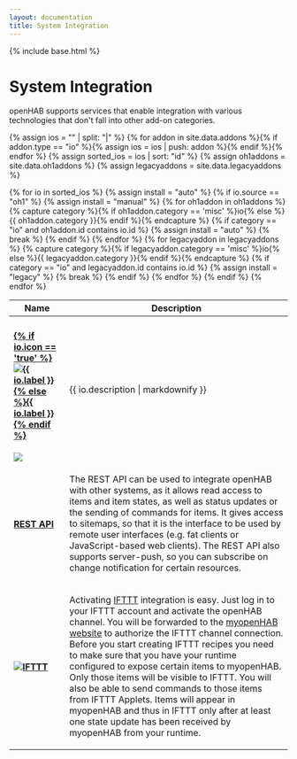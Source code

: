 ```yaml
---
layout: documentation
title: System Integration
---
```


{% include base.html %}

# System Integration

openHAB supports services that enable integration with various technologies that don't fall into other add-on categories.

{% assign ios = "" | split: "|" %}
{% for addon in site.data.addons %}{% if addon.type == "io" %}{% assign ios = ios | push: addon %}{% endif %}{% endfor %}
{% assign sorted_ios = ios | sort: "id" %}
{% assign oh1addons = site.data.oh1addons %}
{% assign legacyaddons = site.data.legacyaddons %}

<!-- selection not needed for now table id="ios-select" class="striped">
  <tbody>
    <tr>
      <td width="20%">
        <p>
          <input type="checkbox" class="filled-in" id="manual-checkbox" />
          <label for="manual-checkbox"><img src="{{base}}/images/tag-install-manual.svg"></label>
        </p>
      </td>
      <td>
        <p>
        Some openHAB 1 service modules have not yet completed validation for inclusion in the distribution; however, they may indeed work properly under openHAB 2.  
        All openHAB 1 addons can be downloaded in a <a href="https://bintray.com/openhab/mvn/download_file?file_path=org%2Fopenhab%2Fdistro%2Fopenhab%2F1.9.0%2Fopenhab-1.9.0-addons.zip">zip file</a>.
        We need your help testing them so that they may be easily installed in a future distribution.
        Please see the <a href="{{base}}/developers/development/compatibilitylayer.html#how-to-use-openhab-1x-add-ons-that-are-not-part-of-the-distribution">compatibility layer documentation</a> and
        also search the <a href="https://community.openhab.org">openHAB community forum</a> for the latest information and steps for manual installation.
        </p>
      </td>
    </tr>
  </tbody>
</table -->

<table id="ios-overview" class="bordered addon-table">
  <thead>
    <tr>
      <th data-field="label" width="20%">Name</th>
      <th data-field="description">Description</th>
    </tr>
  </thead>
  <tbody>
    {% for io in sorted_ios %}
        {% assign install = "auto" %}
        {% if io.source == "oh1" %}
          {% assign install = "manual" %}
          {% for oh1addon in oh1addons %}
          	{% capture category %}{% if oh1addon.category == 'misc' %}io{% else %}{{ oh1addon.category }}{% endif %}{% endcapture %}
            {% if category == "io" and oh1addon.id contains io.id %}
        	  {% assign install = "auto" %}
        	  {% break %}
        	{% endif %}
          {% endfor %}
          {% for legacyaddon in legacyaddons %}
          	{% capture category %}{% if legacyaddon.category == 'misc' %}io{% else %}{{ legacyaddon.category }}{% endif %}{% endcapture %}
            {% if category == "io" and legacyaddon.id contains io.id %}
        	  {% assign install = "legacy" %}
        	  {% break %}
        	{% endif %}
          {% endfor %}
        {% endif %}
    <tr class="install-{{install}} source-{{io.source}}">
      <td>
        <h4><a href="{{base}}/addons/io/{{io.id}}/readme.html">{% if io.icon == 'true' %}<img class="logo" src="{{base}}/images/addons/{{io.id}}.png" title="{{ io.label }}" alt="{{ io.label }}" />{% else %}{{ io.label }}{% endif %}</a></h4>
        <img src="{{base}}/images/tag-install-{{install}}.svg">
      </td>
      <td>{{ io.description | markdownify }}</td>
    </tr>
    {% endfor %}
    <tr>
      <td>
        <h4><a href="{{base}}/configuration/restdocs.html">REST API</a></h4>
      </td>
      <td>
        <p>
        The REST API can be used to integrate openHAB with other systems, as it allows read access to items and item states, as well as status updates or the sending of commands for items. 
        It gives access to sitemaps, so that it is the interface to be used by remote user interfaces (e.g. fat clients or JavaScript-based web clients). 
        The REST API also supports server-push, so you can subscribe on change notification for certain resources.
        </p>
      </td>
    </tr>
    <tr>
      <td>
        <h4><a href="http://www.myopenhab.org/" target="_blank"><img class="logo" src="{{base}}/images/addons/ifttt.png" title="IFTTT" alt="IFTTT" /></a></h4>
      </td>
      <td>
        <p>
        Activating <a href="https://ifttt.com" target="_blank">IFTTT</a> integration is easy. 
        Just log in to your IFTTT account and activate the openHAB channel. 
        You will be forwarded to the <a href="http://www.myopenhab.org/" target="_blank">myopenHAB website</a> to authorize the IFTTT channel connection. 
        Before you start creating IFTTT recipes you need to make sure that you have your runtime configured to expose certain items to myopenHAB. 
        Only those items will be visible to IFTTT. 
        You will also be able to send commands to those items from IFTTT Applets. 
        Items will appear in myopenHAB and thus in IFTTT only after at least one state update has been received by myopenHAB from your runtime.
        </p>
      </td>
    </tr>
 </tbody>
</table>

